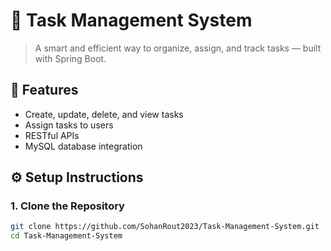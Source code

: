 # 🧠 Task Management System
> A smart and efficient way to organize, assign, and track tasks — built with Spring Boot.

## 🚀 Features
- Create, update, delete, and view tasks
- Assign tasks to users
- RESTful APIs
- MySQL database integration

## ⚙️ Setup Instructions

### 1. Clone the Repository
```bash
git clone https://github.com/SohanRout2023/Task-Management-System.git
cd Task-Management-System
